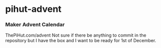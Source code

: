 # pihut-advent
### Maker Advent Calendar
ThePiHut.com/advent
Not sure if there be anything to commit in the repository but I have the box and I want to be ready for 1st of December.
